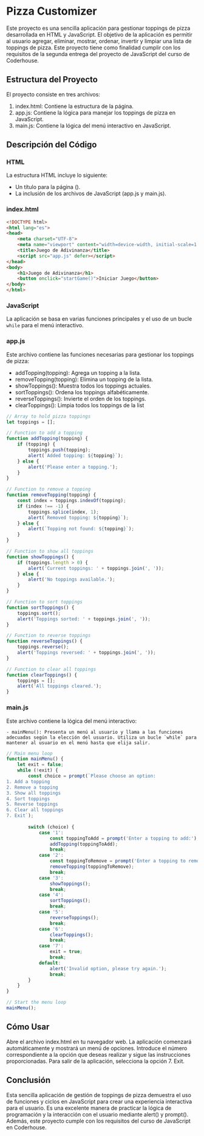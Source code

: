 # Pizza Customizer

Este proyecto es una sencilla aplicación para gestionar toppings de pizza desarrollada en HTML y JavaScript. El objetivo de la aplicación es permitir al usuario agregar, eliminar, mostrar, ordenar, invertir y limpiar una lista de toppings de pizza. Este proyecto tiene como finalidad cumplir con los requisitos de la segunda entrega del proyecto de JavaScript del curso de Coderhouse.

## Estructura del Proyecto

El proyecto consiste en tres archivos:

1. index.html: Contiene la estructura de la página.
2. app.js: Contiene la lógica para manejar los toppings de pizza en JavaScript.
3. main.js: Contiene la lógica del menú interactivo en JavaScript.

## Descripción del Código

### HTML

La estructura HTML incluye lo siguiente:

- Un título para la página (<title>Pizza Toppings Manager</title>).
- La inclusión de los archivos de JavaScript (app.js y main.js).

### index.html

```html
<!DOCTYPE html>
<html lang="es">
<head>
    <meta charset="UTF-8">
    <meta name="viewport" content="width=device-width, initial-scale=1.0">
    <title>Juego de Adivinanza</title>
    <script src="app.js" defer></script>
</head>
<body>
    <h1>Juego de Adivinanza</h1>
    <button onclick="startGame()">Iniciar Juego</button>
</body>
</html>
```
### JavaScript

La aplicación se basa en varias funciones principales y el uso de un bucle `while` para el menú interactivo.

### app.js
Este archivo contiene las funciones necesarias para gestionar los toppings de pizza:

- addTopping(topping): Agrega un topping a la lista.
- removeTopping(topping): Elimina un topping de la lista.
- showToppings(): Muestra todos los toppings actuales.
- sortToppings(): Ordena los toppings alfabéticamente.
- reverseToppings(): Invierte el orden de los toppings.
- clearToppings(): Limpia todos los toppings de la list

```javascript
// Array to hold pizza toppings
let toppings = [];

// Function to add a topping
function addTopping(topping) {
    if (topping) {
        toppings.push(topping);
        alert(`Added topping: ${topping}`);
    } else {
        alert('Please enter a topping.');
    }
}

// Function to remove a topping
function removeTopping(topping) {
    const index = toppings.indexOf(topping);
    if (index !== -1) {
        toppings.splice(index, 1);
        alert(`Removed topping: ${topping}`);
    } else {
        alert(`Topping not found: ${topping}`);
    }
}

// Function to show all toppings
function showToppings() {
    if (toppings.length > 0) {
        alert('Current toppings: ' + toppings.join(', '));
    } else {
        alert('No toppings available.');
    }
}

// Function to sort toppings
function sortToppings() {
    toppings.sort();
    alert('Toppings sorted: ' + toppings.join(', '));
}

// Function to reverse toppings
function reverseToppings() {
    toppings.reverse();
    alert('Toppings reversed: ' + toppings.join(', '));
}

// Function to clear all toppings
function clearToppings() {
    toppings = [];
    alert('All toppings cleared.');
}
```

### main.js

Este archivo contiene la lógica del menú interactivo:

    - mainMenu(): Presenta un menú al usuario y llama a las funciones adecuadas según la elección del usuario. Utiliza un bucle `while` para mantener al usuario en el menú hasta que elija salir.
```javascript
// Main menu loop
function mainMenu() {
    let exit = false;
    while (!exit) {
        const choice = prompt(`Please choose an option:
1. Add a topping
2. Remove a topping
3. Show all toppings
4. Sort toppings
5. Reverse toppings
6. Clear all toppings
7. Exit`);
        
        switch (choice) {
            case '1':
                const toppingToAdd = prompt('Enter a topping to add:');
                addTopping(toppingToAdd);
                break;
            case '2':
                const toppingToRemove = prompt('Enter a topping to remove:');
                removeTopping(toppingToRemove);
                break;
            case '3':
                showToppings();
                break;
            case '4':
                sortToppings();
                break;
            case '5':
                reverseToppings();
                break;
            case '6':
                clearToppings();
                break;
            case '7':
                exit = true;
                break;
            default:
                alert('Invalid option, please try again.');
                break;
        }
    }
}

// Start the menu loop
mainMenu();
```

## Cómo Usar

Abre el archivo index.html en tu navegador web.
La aplicación comenzará automáticamente y mostrará un menú de opciones.
Introduce el número correspondiente a la opción que deseas realizar y sigue las instrucciones proporcionadas.
Para salir de la aplicación, selecciona la opción 7. Exit.

## Conclusión

Esta sencilla aplicación de gestión de toppings de pizza demuestra el uso de funciones y ciclos en JavaScript para crear una experiencia interactiva para el usuario. Es una excelente manera de practicar la lógica de programación y la interacción con el usuario mediante alert() y prompt(). Además, este proyecto cumple con los requisitos del curso de JavaScript en Coderhouse.